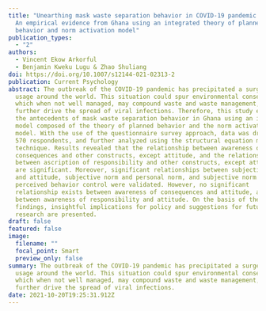 ```yaml
---
title: "Unearthing mask waste separation behavior in COVID-19 pandemic period:
  An empirical evidence from Ghana using an integrated theory of planned
  behavior and norm activation model"
publication_types:
  - "2"
authors:
  - Vincent Ekow Arkorful
  - Benjamin Kweku Lugu & Zhao Shuliang
doi: https://doi.org/10.1007/s12144-021-02313-2
publication: Current Psychology
abstract: The outbreak of the COVID-19 pandemic has precipitated a surge in mask
  usage around the world. This situation could spur environmental consequences
  which when not well managed, may compound waste and waste management, and
  further drive the spread of viral infections. Therefore, this study explores
  the antecedents of mask waste separation behavior in Ghana using an integrated
  model composed of the theory of planned behavior and the norm activation
  model. With the use of the questionnaire survey approach, data was drawn from
  570 respondents, and further analyzed using the structural equation modeling
  technique. Results revealed that the relationship between awareness of
  consequences and other constructs, except attitude, and the relationship
  between ascription of responsibility and other constructs, except attitude,
  are significant. Moreover, significant relationships between subjective norm
  and attitude, subjective norm and personal norm, and subjective norm and
  perceived behavior control were validated. However, no significant
  relationship exists between awareness of consequences and attitude, and
  between awareness of responsibility and attitude. On the basis of the study
  findings, insightful implications for policy and suggestions for future
  research are presented.
draft: false
featured: false
image:
  filename: ""
  focal_point: Smart
  preview_only: false
summary: The outbreak of the COVID-19 pandemic has precipitated a surge in mask
  usage around the world. This situation could spur environmental consequences
  which when not well managed, may compound waste and waste management, and
  further drive the spread of viral infections.
date: 2021-10-20T19:25:31.912Z
---
```

